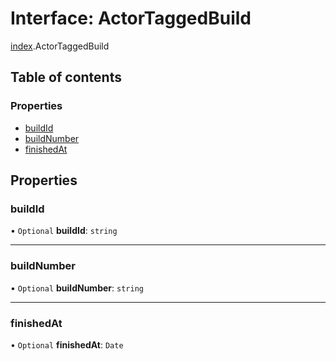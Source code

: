 # Interface: ActorTaggedBuild

[index](../modules/index.md).ActorTaggedBuild

## Table of contents

### Properties

- [buildId](index.ActorTaggedBuild.md#buildid)
- [buildNumber](index.ActorTaggedBuild.md#buildnumber)
- [finishedAt](index.ActorTaggedBuild.md#finishedat)

## Properties

### <a id="buildid" name="buildid"></a> buildId

• `Optional` **buildId**: `string`

___

### <a id="buildnumber" name="buildnumber"></a> buildNumber

• `Optional` **buildNumber**: `string`

___

### <a id="finishedat" name="finishedat"></a> finishedAt

• `Optional` **finishedAt**: `Date`
